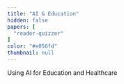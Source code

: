 ```yaml
---
title: "AI & Education"
hidden: false
papers: [
  "reader-quizzer"
]
color: "#e056fd"
thumbnail: null
---
```

Using AI for Education and Healthcare

